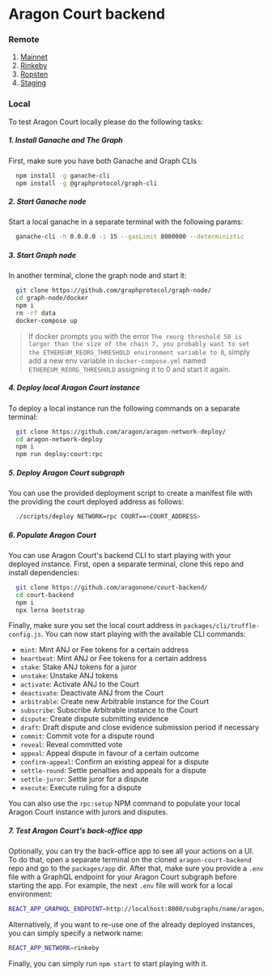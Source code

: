 # Aragon Court backend

### Remote

1. [Mainnet](https://aragon-court.firebaseapp.com/)
2. [Rinkeby](https://aragon-court-rinkeby.firebaseapp.com/)
3. [Ropsten](https://aragon-court-ropsten.firebaseapp.com/)
4. [Staging](https://aragon-court-staging.firebaseapp.com/)

### Local

To test Aragon Court locally please do the following tasks:

##### 1. Install Ganache and The Graph
First, make sure you have both Ganache and Graph CLIs
 
```bash
  npm install -g ganache-cli
  npm install -g @graphprotocol/graph-cli
```

##### 2. Start Ganache node
Start a local ganache in a separate terminal with the following params:

```bash
  ganache-cli -h 0.0.0.0 -i 15 --gasLimit 8000000 --deterministic
```

##### 3. Start Graph node
In another terminal, clone the graph node and start it:

```bash
  git clone https://github.com/graphprotocol/graph-node/
  cd graph-node/docker
  npm i
  rm -rf data
  docker-compose up
```

> If docker prompts you with the error `The reorg threshold 50 is larger than the size of the chain 7, you probably want to set the ETHEREUM_REORG_THRESHOLD environment variable to 0`, 
  simply add a new env variable in `docker-compose.yml` named `ETHEREUM_REORG_THRESHOLD` assigning it to 0 and start it again.

##### 4. Deploy local Aragon Court instance
To deploy a local instance run the following commands on a separate terminal:

```bash
  git clone https://github.com/aragon/aragon-network-deploy/
  cd aragon-network-deploy
  npm i
  npm run deploy:court:rpc
```

##### 5. Deploy Aragon Court subgraph
You can use the provided deployment script to create a manifest file with the providing the court deployed address as follows:

```bash
  ./scripts/deploy NETWORK=rpc COURT==<COURT_ADDRESS>
``` 

##### 6. Populate Aragon Court
You can use Aragon Court's backend CLI to start playing with your deployed instance.
First, open a separate terminal, clone this repo and install dependencies:

```bash
  git clone https://github.com/aragonone/court-backend/
  cd court-backend
  npm i
  npx lerna bootstrap
```

Finally, make sure you set the local court address in `packages/cli/truffle-config.js`.
You can now start playing with the available CLI commands:

- `mint`: Mint ANJ or Fee tokens for a certain address
- `heartbeat`: Mint ANJ or Fee tokens for a certain address
- `stake`: Stake ANJ tokens for a juror
- `unstake`: Unstake ANJ tokens
- `activate`: Activate ANJ to the Court
- `deactivate`: Deactivate ANJ from the Court
- `arbitrable`: Create new Arbitrable instance for the Court
- `subscribe`: Subscribe Arbitrable instance to the Court
- `dispute`: Create dispute submitting evidence
- `draft`: Draft dispute and close evidence submission period if necessary
- `commit`: Commit vote for a dispute round
- `reveal`: Reveal committed vote
- `appeal`: Appeal dispute in favour of a certain outcome
- `confirm-appeal`: Confirm an existing appeal for a dispute
- `settle-round`: Settle penalties and appeals for a dispute
- `settle-juror`: Settle juror for a dispute
- `execute`: Execute ruling for a dispute

You can also use the `rpc:setup` NPM command to populate your local Aragon Court instance with jurors and disputes.

##### 7. Test Aragon Court's back-office app 

Optionally, you can try the back-office app to see all your actions on a UI. 
To do that, open a separate terminal on the cloned `aragon-court-backend` repo and go to the `packages/app` dir.
After that, make sure you provide a `.env` file with a GraphQL endpoint for your Aragon Court subgraph before starting the app.
For example, the next `.env` file will work for a local environment:

```bash
REACT_APP_GRAPHQL_ENDPOINT=http://localhost:8000/subgraphs/name/aragon/aragon-court-rpc
```

Alternatively, if you want to re-use one of the already deployed instances, you can simply specify a network name:

```bash
REACT_APP_NETWORK=rinkeby
```

Finally, you can simply run `npm start` to start playing with it.
